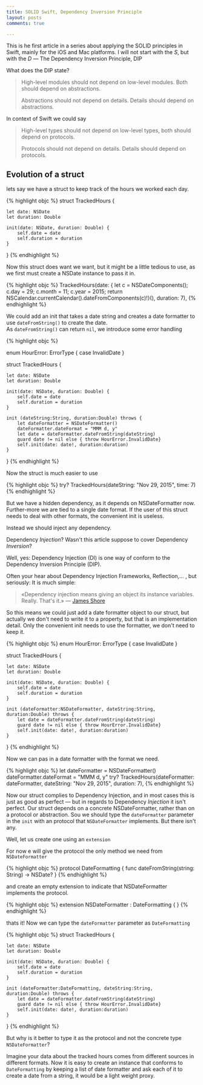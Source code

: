 ```yaml
---
title: SOLID Swift, Dependency Inversion Principle
layout: posts
comments: true

---
```


This is he first article in a series about applying the SOLID principles in Swift,
mainly for the iOS and Mac platforms. I will not start with the *S*, but with the *D*
— The Dependency Inversion Principle, DIP
<!--break-->

What does the DIP state?

> High-level modules should not depend on low-level modules. Both should depend on abstractions.  
>
> Abstractions should not depend on details. Details should depend on abstractions.

In context of Swift we could say

> High-level types should not depend on low-level types, both should depend on protocols.  
>  
> Protocols should not depend on details. Details should depend on protocols.

## Evolution of a struct

lets say we have a struct to keep track of the hours we worked each day.

{% highlight objc %}
struct TrackedHours {

    let date: NSDate
    let duration: Double

    init(date: NSDate, duration: Double) {
        self.date = date
        self.duration = duration
    }
}
{% endhighlight %}

Now this struct does want we want, but it might be a little tedious to use, as
we first must create a NSDate instance to pass it in.  

{% highlight objc %}
TrackedHours(date: { let c = NSDateComponents(); c.day = 29; c.month = 11; c.year = 2015;  return NSCalendar.currentCalendar().dateFromComponents(c)!}(), duration: 7),
{% endhighlight %}



We could add an init that takes a date string and creates a date formatter to use
`dateFromString()` to create the date.  
As `dateFromString()` can return `nil`, we introduce some error handling


{% highlight objc %}

enum HourError: ErrorType {
    case InvalidDate
}

struct TrackedHours {

    let date: NSDate
    let duration: Double

    init(date: NSDate, duration: Double) {
        self.date = date
        self.duration = duration
    }

    init (dateString:String, duration:Double) throws {
        let dateFormatter = NSDateFormatter()
        dateFormatter.dateFormat = "MMM d, y"
        let date = dateFormatter.dateFromString(dateString)
        guard date != nil else { throw HourError.InvalidDate}
        self.init(date: date!, duration:duration)
    }
}
{% endhighlight %}

Now the struct is much easier to use

{% highlight objc %}
try? TrackedHours(dateString: "Nov 29, 2015", time: 7)
{% endhighlight %}

But we have a hidden dependency, as it depends on NSDateFormatter now. Further-more
we are tied to a single date format. If the user of this struct needs to deal with
other formats, the convenient init is useless.

Instead we should inject any dependency.

Dependency *Injection*? Wasn't this article suppose to cover Dependency *Inversion*?

Well, yes: Dependency Injection (DI) is one way of conform to the Dependency Inversion Principle (DIP).

Often your hear about Dependency Injection Frameworks, Reflection,… , but seriously: It is much simple:

> «Dependency injection means giving an object its instance variables. Really. That's it.» — [James Shore](http://www.jamesshore.com/Blog/Dependency-Injection-Demystified.html)

So this means we could just add a date formatter object to our struct, but actually we don't need to write it to a property,
but that is an implementation detail. Only the convenient init needs to use the
formatter, we don't need to keep it.

{% highlight objc %}
enum HourError: ErrorType {
    case InvalidDate
}

struct TrackedHours {

    let date: NSDate
    let duration: Double

    init(date: NSDate, duration: Double) {
        self.date = date
        self.duration = duration
    }

    init (dateFormatter:NSDateFormatter, dateString:String, duration:Double) throws {
        let date = dateFormatter.dateFromString(dateString)
        guard date != nil else { throw HourError.InvalidDate}
        self.init(date: date!, duration:duration)
    }
}
{% endhighlight %}

Now we can pas in a date formatter with the format we need.

{% highlight objc %}
let dateFormatter = NSDateFormatter()
dateFormatter.dateFormat = "MMM d, y"
try? TrackedHours(dateFormatter: dateFormatter, dateString: "Nov 29, 2015", duration: 7),
{% endhighlight %}

Now our struct complies to Dependency Injection, and in most cases this is just as good as perfect —
but in regards to Dependency *Injection* it isn't perfect. Our struct depends on a concrete
NSDateFormatter, rather than on a protocol or abstraction. Sou we should type the `dateFormatter`
parameter in the `init` with an protocol that `NSDateFormatter` implements. But there
isn't any.

Well, let us create one using an `extension`

For now e will give the protocol the only method we need from `NSDateFormatter`

{% highlight objc %}
protocol DateFormatting {
    func dateFromString(string: String) -> NSDate?
}
{% endhighlight %}

and create an empty extension to indicate that NSDateFormatter implements the
protocol.

{% highlight objc %}
extension NSDateFormatter : DateFormatting {
}
{% endhighlight %}

thats it! Now we can type the `dateFormatter` parameter as `DateFormatting`

{% highlight objc %}
struct TrackedHours {

    let date: NSDate
    let duration: Double

    init(date: NSDate, duration: Double) {
        self.date = date
        self.duration = duration
    }

    init (dateFormatter:DateFormatting, dateString:String, duration:Double) throws {
        let date = dateFormatter.dateFromString(dateString)
        guard date != nil else { throw HourError.InvalidDate}
        self.init(date: date!, duration:duration)
    }
}
{% endhighlight %}

But why is it better to type it as the protocol and not the concrete type `NSDateFormatter`?

Imagine your data about the tracked hours comes from different sources in different formats.
Now it is easy to create an instance that conforms to `DateFormatting` by keeping
a list of date formatter and ask each of it to create a date from a string, it
would be a light weight proxy.  
